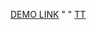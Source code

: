 [DEMO LINK](https://DarinaSavytska.github.io/contact-book/)
" "
[TT](https://drive.google.com/file/d/15uN91pHTZ3-d0drID8K4vZme_pR-Gehv/view)
